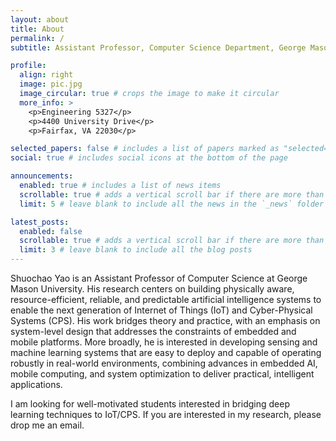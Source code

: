 ```yaml
---
layout: about
title: About
permalink: /
subtitle: Assistant Professor, Computer Science Department, George Mason University

profile:
  align: right
  image: pic.jpg
  image_circular: true # crops the image to make it circular
  more_info: >
    <p>Engineering 5327</p>
    <p>4400 University Drive</p>
    <p>Fairfax, VA 22030</p>

selected_papers: false # includes a list of papers marked as "selected={true}"
social: true # includes social icons at the bottom of the page

announcements:
  enabled: true # includes a list of news items
  scrollable: true # adds a vertical scroll bar if there are more than 3 news items
  limit: 5 # leave blank to include all the news in the `_news` folder

latest_posts:
  enabled: false
  scrollable: true # adds a vertical scroll bar if there are more than 3 new posts items
  limit: 3 # leave blank to include all the blog posts
---
```


Shuochao Yao is an Assistant Professor of Computer Science at George Mason University. His research centers on building physically aware, resource-efficient, reliable, and predictable artificial intelligence systems to enable the next generation of Internet of Things (IoT) and Cyber-Physical Systems (CPS). His work bridges theory and practice, with an emphasis on system-level design that addresses the constraints of embedded and mobile platforms. More broadly, he is interested in developing sensing and machine learning systems that are easy to deploy and capable of operating robustly in real-world environments, combining advances in embedded AI, mobile computing, and system optimization to deliver practical, intelligent applications.

I am looking for well-motivated students interested in bridging deep learning techniques to IoT/CPS. If you are interested in my research, please drop me an email.

<!-- Write your biography here. Tell the world about yourself. Link to your favorite [subreddit](http://reddit.com). You can put a picture in, too. The code is already in, just name your picture `prof_pic.jpg` and put it in the `img/` folder.

Put your address / P.O. box / other info right below your picture. You can also disable any of these elements by editing `profile` property of the YAML header of your `_pages/about.md`. Edit `_bibliography/papers.bib` and Jekyll will render your [publications page](/al-folio/publications/) automatically.

Link to your social media connections, too. This theme is set up to use [Font Awesome icons](https://fontawesome.com/) and [Academicons](https://jpswalsh.github.io/academicons/), like the ones below. Add your Facebook, Twitter, LinkedIn, Google Scholar, or just disable all of them. -->
